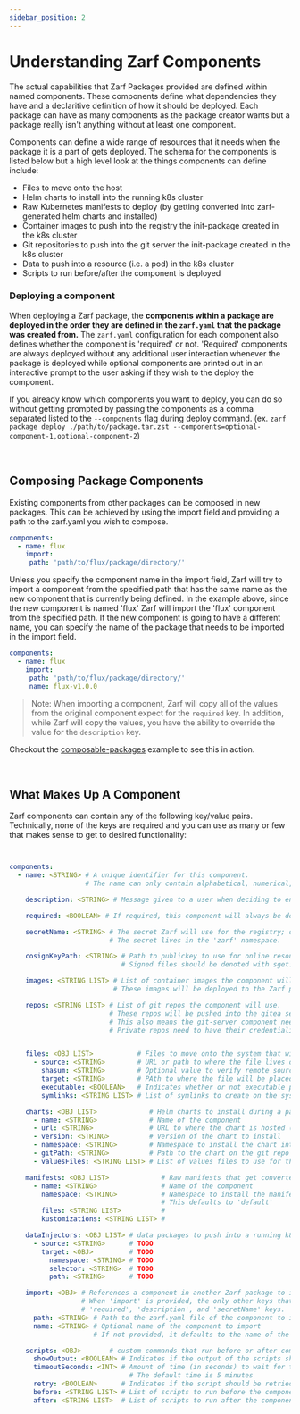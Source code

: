 ```yaml
---
sidebar_position: 2
---
```


# Understanding Zarf Components

The actual capabilities that Zarf Packages provided are defined within named components. These components define what dependencies they have and a declaritive definition of how it should be deployed. Each package can have as many components as the package creator wants but a package really isn't anything without at least one component.

Components can define a wide range of resources that it needs when the package it is a part of gets deployed. The schema for the components is listed below but a high level look at the things components can define include:
 * Files to move onto the host
 * Helm charts to install into the running k8s cluster
 * Raw Kubernetes manifests to deploy (by getting converted into zarf-generated helm charts and installed)
 * Container images to push into the registry the init-package created in the k8s cluster
 * Git repositories to push into the git server the init-package created in the k8s cluster 
 * Data to push into a resource (i.e. a pod) in the k8s cluster
 * Scripts to run before/after the component is deployed


### Deploying a component
When deploying a Zarf package, the **components within a package are deployed in the order they are defined in the `zarf.yaml` that the package was created from.** The `zarf.yaml` configuration for each component also defines whether the component is 'required' or not. 'Required' components are always deployed without any additional user interaction whenever the package is deployed while optional components are printed out in an interactive prompt to the user asking if they wish to the deploy the component.

 If you already know which components you want to deploy, you can do so without getting prompted by passing the components as a comma separated listed to the `--components` flag during deploy command. (ex. `zarf package deploy ./path/to/package.tar.zst --components=optional-component-1,optional-component-2`) 


&nbsp;


## Composing Package Components
Existing components from other packages can be composed in new packages. This can be achieved by using the import field and providing a path to the zarf.yaml you wish to compose.

```yaml
components:
  - name: flux
    import:
     path: 'path/to/flux/package/directory/'
```

Unless you specify the component name in the import field, Zarf will try to import a component from the specified path that has the same name as the new component that is currently being defined. In the example above, since the new component is named 'flux' Zarf will import the 'flux' component from the specified path. If the new component is going to have a different name, you can specify the name of the package that needs to be imported in the import field.


```yaml
components:
  - name: flux
    import:
     path: 'path/to/flux/package/directory/'
     name: flux-v1.0.0
```

> Note: When importing a component, Zarf will copy all of the values from the original component expect for the `required` key. In addition, while Zarf will copy the values, you have the ability to override the value for the `description` key.

 Checkout the [composable-packages](https://github.com/defenseunicorns/zarf/blob/master/examples/composable-packages/zarf.yaml) example to see this in action.

&nbsp;

## What Makes Up A Component
Zarf components can contain any of the following key/value pairs. Technically, none of the keys are required and you can use as many or few that makes sense to get to desired functionality:


<!-- TODO: @JPERRY this is out of date already.. Go through and redo..  -->
<!-- TODO: @JPERRY is the short mention of the 5-minute timeout for scripts enough? -->
```yaml


components:
  - name: <STRING> # A unique identifier for this component.
                   # The name can only contain alphabetical, numerical, or '-' characters.

    description: <STRING> # Message given to a user when deciding to enable this component or not

    required: <BOOLEAN> # If required, this component will always be deployed with the package

    secretName: <STRING> # The secret Zarf will use for the registry; default is 'zarf-registry'>
                         # The secret lives in the 'zarf' namespace.

    cosignKeyPath: <STRING> # Path to publickey to use for online resources signed by cosign.
                            # Signed files should be denoted with sget:// i.e. `sget://defenseunicorns/zarf-injector:0.4.3`

    images: <STRING LIST> # List of container images the component will use
                          # These images will be deployed to the Zarf provided docker registry

    repos: <STRING LIST> # List of git repos the component will use.
                         # These repos will be pushed into the gitea server.
                         # This also means the git-server component needs to be deployed during `zarf init`.
                         # Private repos need to have their credentialis listed in ~/.git-credentials


    files: <OBJ LIST>           # Files to move onto the system that will be doing the `zarf package deploy` command
      - source: <STRING>        # URL or path to where the file lives on the machine performing the `zarf package create` command
        shasum: <STRING>        # Optional value to verify remote sources
        target: <STRING>        # PAth to where the file will be placed on the system performing the `zarf package deploy` command
        executable: <BOOLEAN>   # Indicates whether or not executable permissions should be set on the file
        symlinks: <STRING LIST> # List of symlinks to create on the system performing the `zarf package deploy` command

    charts: <OBJ LIST>             # Helm charts to install during a package deploy
      - name: <STRING>             # Name of the component
      - url: <STRING>              # URL to where the chart is hosted (git or otherwise)
      - version: <STRING>          # Version of the chart to install
      - namespace: <STRING>        # Namespace to install the chart into
      - gitPath: <STRING>          # Path to the chart on the git repo
      - valuesFiles: <STRING LIST> # List of values files to use for the helm chart

    manifests: <OBJ LIST>             # Raw manifests that get converted into zarf-generated helm charts during deploy
      - name: <STRING>                # Name of the component
        namespace: <STRING>           # Namespace to install the manifest into
                                      # This defaults to 'default'
        files: <STRING LIST>          #
        kustomizations: <STRING LIST> #

    dataInjectors: <OBJ LIST> # data packages to push into a running k8s cluster
      - source: <STRING>      # TODO
        target: <OBJ>         # TODO
          namespace: <STRING> # TODO
          selector: <STRING>  # TODO
          path: <STRING>      # TODO

    import: <OBJ> # References a component in another Zarf package to import
                  # When 'import' is provided, the only other keys that matter are the 'name',
                  # 'required', 'description', and 'secretName' keys.
      path: <STRING> # Path to the zarf.yaml file of the component to import
      name: <STRING> # Optional name of the component to import
                     # If not provided, it defaults to the name of the component being defined

    scripts: <OBJ>       # custom commands that run before or after component deployment
  	  showOutput: <BOOLEAN> # Indicates if the output of the scripts should be sent through stdout/stderr
      timeoutSeconds: <INT> # Amount of time (in seconds) to wait for the script to complete before throwing an error
                              # The default time is 5 minutes
      retry: <BOOLEAN>      # Indicates if the script should be retried if it fails
      before: <STRING LIST> # List of scripts to run before the component is deployed
      after: <STRING LIST>  # List of scripts to run after the component is deployed
```